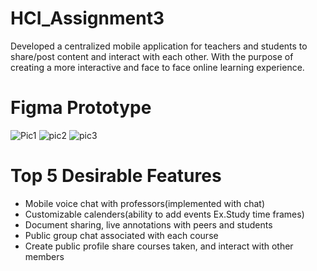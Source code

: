 # HCI_Assignment3
Developed a centralized mobile application for teachers and students to share/post content and interact with each other. With the purpose of creating a more interactive and face to face online learning experience.
# Figma Prototype
![Pic1](https://user-images.githubusercontent.com/59744719/155896221-fa727d19-c639-49d1-8dd2-a92051f8bfa2.PNG)
![pic2](https://user-images.githubusercontent.com/59744719/155896253-fd3a141b-745c-48c9-b033-7b986e533d7d.PNG)
![pic3](https://user-images.githubusercontent.com/59744719/155896283-afe93035-428f-4418-8273-f026f17b16de.PNG)

# Top 5 Desirable Features
- Mobile voice chat with professors(implemented with chat)
- Customizable calenders(ability to add events Ex.Study time frames)
- Document sharing, live annotations with peers and students
- Public group chat associated with each course
- Create public profile share courses taken, and interact with other members
